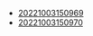 - [20221003150969](/zet/20221003150969/README.md)
- [20221003150970](/zet/20221003150970/README.md)
